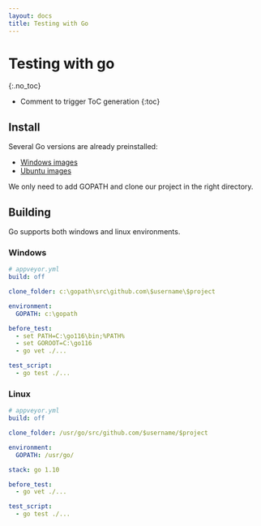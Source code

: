 ```yaml
---
layout: docs
title: Testing with Go
---
```


<!-- markdownlint-disable MD022 MD032 -->
# Testing with go
{:.no_toc}

* Comment to trigger ToC generation
{:toc}
<!-- markdownlint-enable MD022 MD032 -->

## Install

Several Go versions are already preinstalled:

* [Windows images](/docs/windows-images-software/#golang)
* [Ubuntu images](/docs/linux-images-software/#golang)

We only need to add GOPATH and clone our project in
the right directory.

## Building

Go supports both windows and linux environments.

### Windows

```yaml
# appveyor.yml
build: off

clone_folder: c:\gopath\src\github.com\$username\$project

environment:
  GOPATH: c:\gopath

before_test:
  - set PATH=C:\go116\bin;%PATH%
  - set GOROOT=C:\go116
  - go vet ./...

test_script:
  - go test ./...
```

### Linux

```yaml
# appveyor.yml
build: off

clone_folder: /usr/go/src/github.com/$username/$project

environment:
  GOPATH: /usr/go/

stack: go 1.10

before_test:
  - go vet ./...

test_script:
  - go test ./...
```

